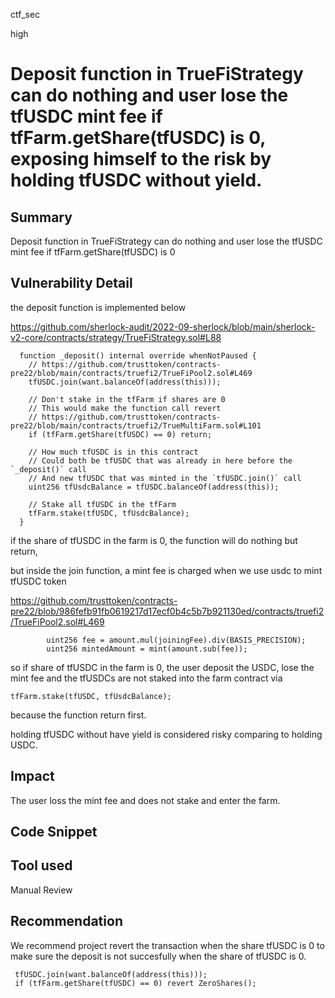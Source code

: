 ctf_sec

high

# Deposit function in TrueFiStrategy can do nothing and user lose the tfUSDC mint fee if tfFarm.getShare(tfUSDC) is 0, exposing himself to the risk by holding tfUSDC without yield.

## Summary

Deposit function in TrueFiStrategy can do nothing and user lose the tfUSDC mint fee if tfFarm.getShare(tfUSDC) is 0

## Vulnerability Detail

the deposit function is implemented below

https://github.com/sherlock-audit/2022-09-sherlock/blob/main/sherlock-v2-core/contracts/strategy/TrueFiStrategy.sol#L88

```solidity
  function _deposit() internal override whenNotPaused {
    // https://github.com/trusttoken/contracts-pre22/blob/main/contracts/truefi2/TrueFiPool2.sol#L469
    tfUSDC.join(want.balanceOf(address(this)));

    // Don't stake in the tfFarm if shares are 0
    // This would make the function call revert
    // https://github.com/trusttoken/contracts-pre22/blob/main/contracts/truefi2/TrueMultiFarm.sol#L101
    if (tfFarm.getShare(tfUSDC) == 0) return;

    // How much tfUSDC is in this contract
    // Could both be tfUSDC that was already in here before the `_deposit()` call
    // And new tfUSDC that was minted in the `tfUSDC.join()` call
    uint256 tfUsdcBalance = tfUSDC.balanceOf(address(this));

    // Stake all tfUSDC in the tfFarm
    tfFarm.stake(tfUSDC, tfUsdcBalance);
  }
```

if the share of tfUSDC in the farm is 0, the function will do nothing but return,

but inside the join function, a mint fee is charged when we use usdc to mint tfUSDC token

https://github.com/trusttoken/contracts-pre22/blob/986fefb91fb0619217d17ecf0b4c5b7b921130ed/contracts/truefi2/TrueFiPool2.sol#L469

```solidity
        uint256 fee = amount.mul(joiningFee).div(BASIS_PRECISION);
        uint256 mintedAmount = mint(amount.sub(fee));
```

so if share of tfUSDC in the farm is 0, the user deposit the USDC, lose the mint fee and the tfUSDCs are not staked into the 
farm contract via

```solidity
tfFarm.stake(tfUSDC, tfUsdcBalance);
```

because the function return first.

holding tfUSDC without have yield is considered risky comparing to holding USDC.

## Impact

The user loss the mint fee and does not stake and enter the farm.

## Code Snippet

## Tool used

Manual Review

## Recommendation

We recommend project revert the transaction when the share tfUSDC is 0 to make sure the deposit is not succesfully
when the share of tfUSDC is 0.

```solidity
 tfUSDC.join(want.balanceOf(address(this)));
 if (tfFarm.getShare(tfUSDC) == 0) revert ZeroShares();
```